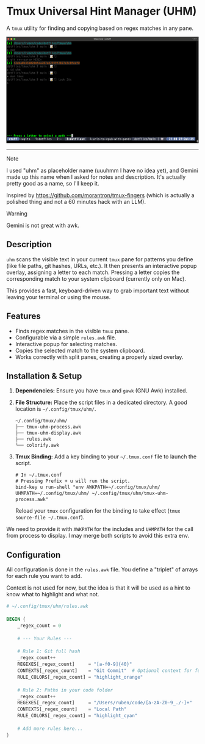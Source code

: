 # Tmux Universal Hint Manager (UHM)

A `tmux` utility for finding and copying based on regex matches in any pane.

![](https://raw.githubusercontent.com/rberenguel/dotfiles/refs/heads/main/tmux/uhm/uhm.png)

---

> [!NOTE]
> I used "uhm" as placeholder name (uuuhmm I have no idea yet), and Gemini made up this
> name when I asked for notes and description. It's actually pretty good as a name, so I'll keep it.

Inspired by https://github.com/morantron/tmux-fingers (which is actually a polished thing and not
a 60 minutes hack with an LLM).

> [!WARNING]
> Gemini is not great with awk.

## Description

`uhm` scans the visible text in your current `tmux` pane for patterns you define (like file paths, git hashes, URLs, etc.). It then presents an interactive popup overlay, assigning a letter to each match. Pressing a letter copies the corresponding match to your system clipboard (currently only on Mac).

This provides a fast, keyboard-driven way to grab important text without leaving your terminal or using the mouse.

## Features

* Finds regex matches in the visible `tmux` pane.
* Configurable via a simple `rules.awk` file.
* Interactive popup for selecting matches.
* Copies the selected match to the system clipboard.
* Works correctly with split panes, creating a properly sized overlay.

## Installation & Setup

1.  **Dependencies:** Ensure you have `tmux` and `gawk` (GNU Awk) installed.

2.  **File Structure:** Place the script files in a dedicated directory. A good location is `~/.config/tmux/uhm/`.

    ```
    ~/.config/tmux/uhm/
    ├── tmux-uhm-process.awk
    ├── tmux-uhm-display.awk
    ├── rules.awk
    └── colorify.awk
    ```

3.  **Tmux Binding:** Add a key binding to your `~/.tmux.conf` file to launch the script.

    ```tmux
    # In ~/.tmux.conf
    # Pressing Prefix + u will run the script.
    bind-key u run-shell "env AWKPATH=~/.config/tmux/uhm/ UHMPATH=~/.config/tmux/uhm/ ~/.config/tmux/uhm/tmux-uhm-process.awk"
    ```
    Reload your `tmux` configuration for the binding to take effect (`tmux source-file ~/.tmux.conf`).

We need to provide it with `AWKPATH` for the includes and `UHMPATH` for the call from process to display. I may merge both scripts to avoid this extra env.

## Configuration

All configuration is done in the `rules.awk` file. You define a "triplet" of arrays for each rule you want to add.

Context is not used for now, but the idea is that it will be used as a hint to know what to highlight and what not.

```awk
# ~/.config/tmux/uhm/rules.awk

BEGIN {
    _regex_count = 0

    # --- Your Rules ---

    # Rule 1: Git full hash
    _regex_count++
    REGEXES[_regex_count]     = "[a-f0-9]{40}"
    CONTEXTS[_regex_count]    = "Git Commit"  # Optional context for future use
    RULE_COLORS[_regex_count] = "highlight_orange"

    # Rule 2: Paths in your code folder
    _regex_count++
    REGEXES[_regex_count]     = "/Users/ruben/code/[a-zA-Z0-9_./-]+"
    CONTEXTS[_regex_count]    = "Local Path"
    RULE_COLORS[_regex_count] = "highlight_cyan"

    # Add more rules here...
}